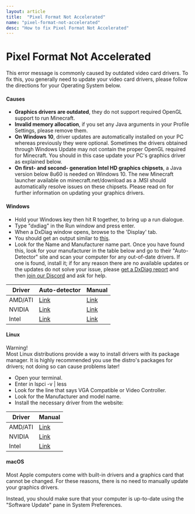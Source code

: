 ```yaml
---
layout: article
title:  "Pixel Format Not Accelerated"
name: "pixel-format-not-accelerated"
desc: "How to fix Pixel Format Not Accelerated"
---
```

# Pixel Format Not Accelerated
This error message is commonly caused by outdated video card drivers. To fix this, you generally need to update your video card drivers, please follow the directions for your Operating System below.

#### Causes
* **Graphics drivers are outdated**, they do not support required OpenGL support to run Minecraft.
* **Invalid memory allocation**, if you set any Java arguments in your Profile Settings, please remove them.
* **On Windows 10**, driver updates are automatically installed on your PC whereas previously they were optional. Sometimes the drivers obtained through Windows Update may not contain the proper OpenGL required for Minecraft. You should in this case update your PC's graphics driver as explained below.
* **On first- and second- generation Intel HD graphics chipsets**, a Java version below 8u60 is needed on Windows 10. The new Minecraft launcher available on minecraft.net/download as a .MSI should automatically resolve issues on these chipsets.
Please read on for further information on updating your graphics drivers.

#### Windows
* Hold your Windows key then hit R together, to bring up a run dialogue.
* Type "dxdiag" in the Run window and press enter.
* When a DxDiag window opens, browse to the 'Display' tab.
* You should get an output similar to [this](/help/pixel-format-not-accelerated/DxDiag.png).
* Look for the Name and Manufacturer name part.
Once you have found this, look for your manufacturer in the table below and go to their "Auto-Detector" site and scan your computer for any out-of-date drivers.
If one is found, install it; if for any reason there are no available updates or the updates do not solve your issue, please [get a DxDiag report](/help/dxdiag/) and then [join our Discord](https://discord.gg/58Sxm23) and ask for help.

| Driver  	| Auto-detector                                                   	| Manual                                                          	|
|---------	|-----------------------------------------------------------------	|-----------------------------------------------------------------	|
| AMD/ATI 	| [Link](https://support.amd.com/en-us/download/auto-detect-tool)  	| [Link](https://support.amd.com/us/gpudownload/Pages/index.aspx) 	|
| NVIDIA  	| [Link](https://www.nvidia.com/Download/Scan.aspx?lang=en-us)     	| [Link](https://www.nvidia.com/Download/index.aspx)               	|
| Intel   	| [Link](https://www.intel.com/content/www/us/en/support/detect.html) 	| [Link](https://downloadcenter.intel.com/)           	|

#### Linux
Warning!  
Most Linux distributions provide a way to install drivers with its package manager. 
It is highly recommended you use the distro's packages for drivers; not doing so can cause problems later!

* Open your terminal.
* Enter in lspci -v | less
* Look for the line that says VGA Compatible or Video Controller.
* Look for the Manufacturer and model name.
* Install the necessary driver from the website:

| Driver  	| Manual                                                         	|
|---------	|----------------------------------------------------------------	|
| AMD/ATI 	| [Link](https://support.amd.com/us/gpudownload/Pages/index.aspx) 	|
| NVIDIA  	| [Link](https://www.nvidia.com/Download/index.aspx)              	|
| Intel   	| [Link](https://downloadcenter.intel.com/default.aspx)          	|

#### macOS
Most Apple computers come with built-in drivers and a graphics card that cannot be changed. For these reasons, there is no need to manually update your graphics drivers.

Instead, you should make sure that your computer is up-to-date using the "Software Update" pane in System Preferences.